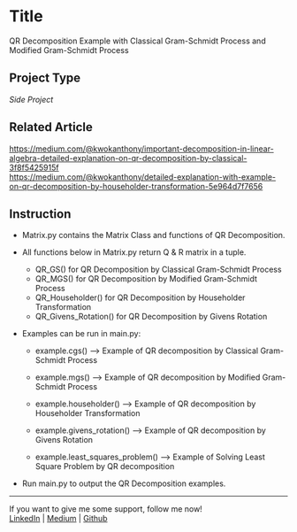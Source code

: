 # Title
QR Decomposition Example with Classical Gram-Schmidt Process and Modified Gram-Schmidt Process

## Project Type
*Side Project*
 
## Related Article  
 https://medium.com/@kwokanthony/important-decomposition-in-linear-algebra-detailed-explanation-on-qr-decomposition-by-classical-3f8f5425915f  
 https://medium.com/@kwokanthony/detailed-explanation-with-example-on-qr-decomposition-by-householder-transformation-5e964d7f7656

## Instruction

- Matrix.py contains the Matrix Class and functions of QR Decomposition.

- All functions below in Matrix.py return Q & R matrix in a tuple.

  - QR_GS() for QR Decomposition by Classical Gram-Schmidt Process
  - QR_MGS() for QR Decomposition by Modified Gram-Schmidt Process
  - QR_Householder() for QR Decomposition by Householder Transformation
  - QR_Givens_Rotation() for QR Decomposition by Givens Rotation

- Examples can be run in main.py:

  - example.cgs() --> Example of QR decomposition by Classical Gram-Schmidt Process
  - example.mgs() --> Example of QR decomposition by Modified Gram-Schmidt Process
  - example.householder() --> Example of QR decomposition by Householder Transformation
  - example.givens_rotation() --> Example of QR decomposition by Givens Rotation

  - example.least_squares_problem() --> Example of Solving Least Square Problem by QR decomposition

- Run main.py to output the QR Decomposition examples.

---

 If you want to give me some support, follow me now!  
 [LinkedIn](https://www.linkedin.com/in/anthonykwok073/) | 
 [Medium](https://medium.com/@kwokanthony) | 
 [Github](https://github.com/anthonynamnam)   
